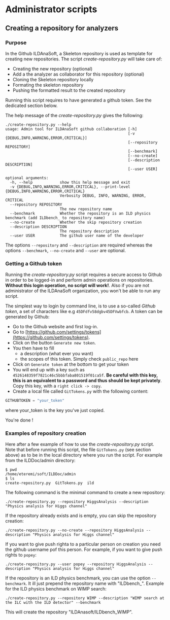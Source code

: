 # Administrator scripts


## Creating a repository for analyzers

### Purpose

In the Github ILDAnaSoft, a Skeleton repository is used as template for creating new repositories. 
The script *create-repository.py* will take care of:

- Creating the new repository (optional)
- Add a the analyzer as collaborator for this repository (optional)
- Cloning the Skeleton repository locally
- Formating the skeleton repository
- Pushing the formatted result to the created repository

Running this script requires to have generated a github token. See the dedicated section below.

The help message of the *create-repository.py* gives the following:

```shell
./create-repository.py --help
usage: Admin tool for ILDAnaSoft github collaboration [-h]
                                                      [-v {DEBUG,INFO,WARNING,ERROR,CRITICAL}]
                                                      [--repository REPOSITORY]
                                                      [--benchmark]
                                                      [--no-create]
                                                      [--description DESCRIPTION]
                                                      [--user USER]

optional arguments:
  -h, --help            show this help message and exit
  -v {DEBUG,INFO,WARNING,ERROR,CRITICAL}, --print-level {DEBUG,INFO,WARNING,ERROR,CRITICAL}
                        Verbosity DEBUG, INFO, WARNING, ERROR, CRITICAL
  --repository REPOSITORY
                        The new repository name
  --benchmark           Whether the repository is an ILD physics benchmark (add ILDbench_ to repository name)
  --no-create           Whether the skip repository creation
  --description DESCRIPTION
                        The repository description
  --user USER           The github user name of the developer
```

The options `--repository` and `--description` are required whereas the options `--benchmark`, `--no-create` and `--user` are optional.

### Getting a Github token

Running the *create-repository.py* script requires a secure access to Github in order to be logged-in and perform admin operations on repositories. **Without this login operation, no script will work!**. Also if you are not administrator of the ILDAnaSoft organization, you won't be able to run any script.

The simplest way to login by command line, is to use a so-called *Github token*, a set of characters like e.g `45DFdfv58dgbv45DFVwbfcb`. A token can be generated by Github: 

- Go to the Github website and first log-in.
- Go to [https://github.com/settings/tokens](https://github.com/settings/tokens).
- Click on the button `Generate new token`.
- You then have to fill 
   - a description (what ever you want)
   - the scopes of this token. Simply check `public_repo` here
- Click on `Generate token` at the bottom to get your token
- You will end up with a key such as `4526148359f7821c46c5bbbfaba801519f01ca5f`. **Be careful with this key, this is an equivalent to a password and thus should be kept privately**. Copy this key, with a `right click -> copy`. 
- Create a local file called `GitTokens.py` with the following content:

```python
GITHUBTOKEN = "your_token"
``` 

where your_token is the key you've just copied.

You're done !

### Examples of repository creation

Here after a few example of how to use the *create-repository.py* script. Note that before running this script, the file `GitTokens.py` (see section above) as to be in the local directory where you run the script. For example from the ILDDoc/admin directory:

```shell
$ pwd 
/home/eteremi/soft/ILDDoc/admin
$ ls
create-repository.py  GitTokens.py  ild
```

The following command is the minimal command to create a new repository:

```shell
./create-repository.py --repository HiggsAnalysis --description "Physics analysis for Higgs channel"
```

If the repository already exists and is empty, you can skip the repository creation: 

```shell
./create-repository.py --no-create --repository HiggsAnalysis --description "Physics analysis for Higgs channel"
```

If you want to give push righta to a particular person on creation you need the github username pof this person. For example, if you want to give push rights to `popey`:

```shell
./create-repository.py --user popey --repository HiggsAnalysis --description "Physics analysis for Higgs channel"
```

If the repository is an ILD physics benchmark, you can use the option `--benchmark`. It ill just prepend the repository name with "ILDbench_". Example for the ILD physics benchmark on WIMP search:

```shell
./create-repository.py --repository WIMP --description "WIMP search at the ILC with the ILD detector" --benchmark
```

This will create the repository "ILDAnasoft/ILDbench_WIMP".






